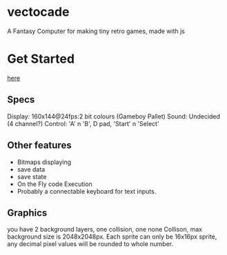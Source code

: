 # vectocade
A Fantasy Computer for making tiny retro games, made with js

# Get Started
[here](https://vectocade.vercel.app/)

## Specs
Display: 160x144@24fps:2 bit colours (Gameboy Pallet)
Sound: Undecided (4 channel?)
Control: 'A' n 'B', D pad, 'Start' n 'Select'

## Other features
- Bitmaps displaying
- save data
- save state
- On the Fly code Execution
- Probably a connectable keyboard for text inputs.

## Graphics
you have 2 background layers, one collision, one none Collison, max background size is 2048x2048px.
Each sprite can only be 16x16px sprite, any decimal pixel values will be rounded to whole number.
